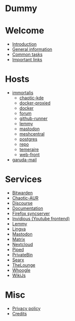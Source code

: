 # Dummy

# Welcome

- [Introduction](./intro.md)
- [General information](./general.md)
- [Common tasks](./common.md)
- [Important links](./important-links.md)

# Hosts

- [immortalis](./hosts/immortalis.md)
  - [chaotic-kde](./nixos-containers/chaotic-kde.md)
  - [docker-proxied](./nixos-containers/docker-proxied.md)
  - [docker](./nixos-containers/docker.md)
  - [forum](./nixos-containers/forum.md)
  - [github-runner](./nixos-containers/github-runner.md)
  - [lemmy](./nixos-containers/lemmy.md)
  - [mastodon](./nixos-containers/mastodon.md)
  - [meshcentral](./nixos-containers/meshcentral.md)
  - [postgres](./nixos-containers/postgres.md)
  - [repo](./nixos-containers/repo.md)
  - [temeraire](./nixos-containers/temeraire.md)
  - [web-front](./nixos-containers/web-front.md)
- [garuda-mail](./hosts/garuda-mail.md)

# Services

- [Bitwarden]()
- [Chaotic-AUR ]()
- [Discourse](./services/discourse.md)
- [Documentation](./websites/documentation.md)
- [Firefox syncserver]()
- [Invidious (Youtube frontend)]()
- [Lemmy]()
- [Lingva]()
- [Mastodon]()
- [Matrix]()
- [Nextcloud]()
- [Piped]()
- [PrivateBin]()
- [Searx]()
- [TheLounge]()
- [Whoogle]()
- [WikiJs]()

# Misc

- [Privacy policy]()
- [Credits](./credits.md)

